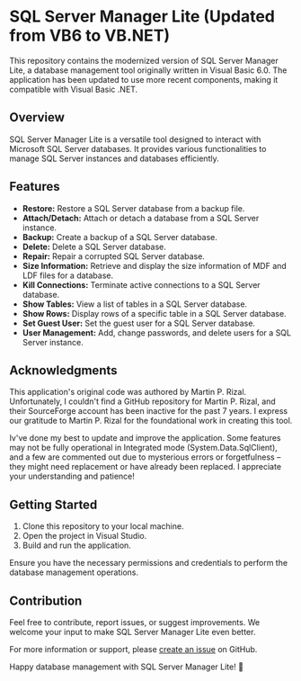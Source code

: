 # SQL Server Manager Lite (Updated from VB6 to VB.NET)

This repository contains the modernized version of SQL Server Manager Lite, a database management tool originally written in Visual Basic 6.0. The application has been updated to use more recent components, making it compatible with Visual Basic .NET.

## Overview

SQL Server Manager Lite is a versatile tool designed to interact with Microsoft SQL Server databases. It provides various functionalities to manage SQL Server instances and databases efficiently.

## Features

- **Restore:** Restore a SQL Server database from a backup file.
- **Attach/Detach:** Attach or detach a database from a SQL Server instance.
- **Backup:** Create a backup of a SQL Server database.
- **Delete:** Delete a SQL Server database.
- **Repair:** Repair a corrupted SQL Server database.
- **Size Information:** Retrieve and display the size information of MDF and LDF files for a database.
- **Kill Connections:** Terminate active connections to a SQL Server database.
- **Show Tables:** View a list of tables in a SQL Server database.
- **Show Rows:** Display rows of a specific table in a SQL Server database.
- **Set Guest User:** Set the guest user for a SQL Server database.
- **User Management:** Add, change passwords, and delete users for a SQL Server instance.


## Acknowledgments

This application's original code was authored by Martin P. Rizal. Unfortunately, I couldn't find a GitHub repository for Martin P. Rizal, and their SourceForge account has been inactive for the past 7 years. I express our gratitude to Martin P. Rizal for the foundational work in creating this tool.

Iv've done my best to update and improve the application. Some features may not be fully operational in Integrated mode (System.Data.SqlClient), and a few are commented out due to mysterious errors or forgetfulness – they might need replacement or have already been replaced. I appreciate your understanding and patience!

## Getting Started

1. Clone this repository to your local machine.
2. Open the project in Visual Studio.
3. Build and run the application.

Ensure you have the necessary permissions and credentials to perform the database management operations.

## Contribution

Feel free to contribute, report issues, or suggest improvements. We welcome your input to make SQL Server Manager Lite even better.

For more information or support, please [create an issue](https://github.com/JoyangAR/SQL-Server-Manager-Lite/issues) on GitHub.

Happy database management with SQL Server Manager Lite! 🚀
